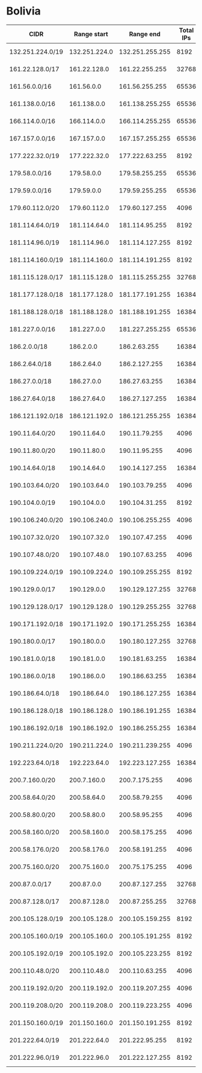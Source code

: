 # Bolivia

CIDR               | Range start     | Range end       | Total IPs  | Assign date | Owner
------------------ | --------------- | --------------- | ---------- | ----------- | -----
132.251.224.0/19   | 132.251.224.0   | 132.251.255.255 | 8192       | 2014-06-10  | 
161.22.128.0/17    | 161.22.128.0    | 161.22.255.255  | 32768      | 2014-04-08  | 
161.56.0.0/16      | 161.56.0.0      | 161.56.255.255  | 65536      | 2014-04-08  | 
161.138.0.0/16     | 161.138.0.0     | 161.138.255.255 | 65536      | 2014-04-08  | 
166.114.0.0/16     | 166.114.0.0     | 166.114.255.255 | 65536      | 1993-12-14  | 
167.157.0.0/16     | 167.157.0.0     | 167.157.255.255 | 65536      | 1993-08-09  | 
177.222.32.0/19    | 177.222.32.0    | 177.222.63.255  | 8192       | 2012-11-07  | 
179.58.0.0/16      | 179.58.0.0      | 179.58.255.255  | 65536      | 2013-05-15  | 
179.59.0.0/16      | 179.59.0.0      | 179.59.255.255  | 65536      | 2013-10-16  | 
179.60.112.0/20    | 179.60.112.0    | 179.60.127.255  | 4096       | 2013-09-25  | 
181.114.64.0/19    | 181.114.64.0    | 181.114.95.255  | 8192       | 2012-09-03  | 
181.114.96.0/19    | 181.114.96.0    | 181.114.127.255 | 8192       | 2013-02-21  | 
181.114.160.0/19   | 181.114.160.0   | 181.114.191.255 | 8192       | 2012-09-13  | 
181.115.128.0/17   | 181.115.128.0   | 181.115.255.255 | 32768      | 2013-02-22  | 
181.177.128.0/18   | 181.177.128.0   | 181.177.191.255 | 16384      | 2013-02-27  | 
181.188.128.0/18   | 181.188.128.0   | 181.188.191.255 | 16384      | 2013-11-05  | 
181.227.0.0/16     | 181.227.0.0     | 181.227.255.255 | 65536      | 2013-01-31  | 
186.2.0.0/18       | 186.2.0.0       | 186.2.63.255    | 16384      | 2009-01-05  | 
186.2.64.0/18      | 186.2.64.0      | 186.2.127.255   | 16384      | 2010-08-11  | 
186.27.0.0/18      | 186.27.0.0      | 186.27.63.255   | 16384      | 2010-08-11  | 
186.27.64.0/18     | 186.27.64.0     | 186.27.127.255  | 16384      | 2011-12-30  | 
186.121.192.0/18   | 186.121.192.0   | 186.121.255.255 | 16384      | 2012-02-17  | 
190.11.64.0/20     | 190.11.64.0     | 190.11.79.255   | 4096       | 2006-09-25  | 
190.11.80.0/20     | 190.11.80.0     | 190.11.95.255   | 4096       | 2007-08-02  | 
190.14.64.0/18     | 190.14.64.0     | 190.14.127.255  | 16384      | 2014-04-28  | 
190.103.64.0/20    | 190.103.64.0    | 190.103.79.255  | 4096       | 2008-05-02  | 
190.104.0.0/19     | 190.104.0.0     | 190.104.31.255  | 8192       | 2008-05-13  | 
190.106.240.0/20   | 190.106.240.0   | 190.106.255.255 | 4096       | 2012-04-04  | 
190.107.32.0/20    | 190.107.32.0    | 190.107.47.255  | 4096       | 2008-07-10  | 
190.107.48.0/20    | 190.107.48.0    | 190.107.63.255  | 4096       | 2010-08-03  | 
190.109.224.0/19   | 190.109.224.0   | 190.109.255.255 | 8192       | 2012-07-30  | 
190.129.0.0/17     | 190.129.0.0     | 190.129.127.255 | 32768      | 2006-12-04  | 
190.129.128.0/17   | 190.129.128.0   | 190.129.255.255 | 32768      | 2010-03-04  | 
190.171.192.0/18   | 190.171.192.0   | 190.171.255.255 | 16384      | 2012-05-03  | 
190.180.0.0/17     | 190.180.0.0     | 190.180.127.255 | 32768      | 2014-05-05  | 
190.181.0.0/18     | 190.181.0.0     | 190.181.63.255  | 16384      | 2008-05-06  | 
190.186.0.0/18     | 190.186.0.0     | 190.186.63.255  | 16384      | 2007-05-30  | 
190.186.64.0/18    | 190.186.64.0    | 190.186.127.255 | 16384      | 2008-05-02  | 
190.186.128.0/18   | 190.186.128.0   | 190.186.191.255 | 16384      | 2009-04-17  | 
190.186.192.0/18   | 190.186.192.0   | 190.186.255.255 | 16384      | 2010-10-27  | 
190.211.224.0/20   | 190.211.224.0   | 190.211.239.255 | 4096       | 2010-10-26  | 
192.223.64.0/18    | 192.223.64.0    | 192.223.127.255 | 16384      | 2014-05-05  | 
200.7.160.0/20     | 200.7.160.0     | 200.7.175.255   | 4096       | 2006-03-07  | 
200.58.64.0/20     | 200.58.64.0     | 200.58.79.255   | 4096       | 2004-08-04  | 
200.58.80.0/20     | 200.58.80.0     | 200.58.95.255   | 4096       | 2005-12-28  | 
200.58.160.0/20    | 200.58.160.0    | 200.58.175.255  | 4096       | 2002-07-02  | 
200.58.176.0/20    | 200.58.176.0    | 200.58.191.255  | 4096       | 2002-12-18  | 
200.75.160.0/20    | 200.75.160.0    | 200.75.175.255  | 4096       | 2001-11-20  | 
200.87.0.0/17      | 200.87.0.0      | 200.87.127.255  | 32768      | 2002-06-28  | 
200.87.128.0/17    | 200.87.128.0    | 200.87.255.255  | 32768      | 2003-05-16  | 
200.105.128.0/19   | 200.105.128.0   | 200.105.159.255 | 8192       | 2003-02-05  | 
200.105.160.0/19   | 200.105.160.0   | 200.105.191.255 | 8192       | 2004-11-16  | 
200.105.192.0/19   | 200.105.192.0   | 200.105.223.255 | 8192       | 2004-11-16  | 
200.110.48.0/20    | 200.110.48.0    | 200.110.63.255  | 4096       | 2012-05-14  | 
200.119.192.0/20   | 200.119.192.0   | 200.119.207.255 | 4096       | 2004-01-12  | 
200.119.208.0/20   | 200.119.208.0   | 200.119.223.255 | 4096       | 2004-11-09  | 
201.150.160.0/19   | 201.150.160.0   | 201.150.191.255 | 8192       | 2014-06-10  | 
201.222.64.0/19    | 201.222.64.0    | 201.222.95.255  | 8192       | 2005-06-20  | 
201.222.96.0/19    | 201.222.96.0    | 201.222.127.255 | 8192       | 2006-08-04  | 
